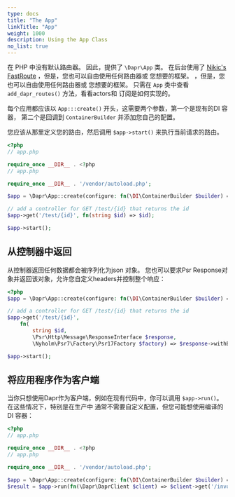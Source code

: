 ```yaml
---
type: docs
title: "The App"
linkTitle: "App"
weight: 1000
description: Using the App Class
no_list: true
---
```


在 PHP 中没有默认路由器。 因此，提供了 `\Dapr\App` 类。 在后台使用了 [Nikic's FastRoute](https://github.com/nikic/FastRoute)  ，但是，您也可以自由使用任何路由器或 您想要的框架。 ，但是，您也可以自由使用任何路由器或 您想要的框架。 只需在 `App` 类中查看 `add_dapr_routes()` 方法，看看actors和 订阅是如何实现的。

每个应用都应该以 `App:::create()` 开头，这需要两个参数，第一个是现有的DI 容器， 第二个是回调到 `ContainerBuilder` 并添加您自己的配置。

您应该从那里定义您的路由，然后调用 `$app->start()` 来执行当前请求的路由。


```php
<?php
// app.php

require_once __DIR__ . <?php
// app.php

require_once __DIR__ . '/vendor/autoload.php';

$app = \Dapr\App::create(configure: fn(\DI\ContainerBuilder $builder) => $builder->addDefinitions('config.php'));

// add a controller for GET /test/{id} that returns the id
$app->get('/test/{id}', fn(string $id) => $id);

$app->start();
```

## 从控制器中返回

从控制器返回任何数据都会被序列化为json 对象。 您也可以要求Psr Response对象并返回该对象，允许您自定义headers并控制整个响应：

```php
<?php
$app = \Dapr\App::create(configure: fn(\DI\ContainerBuilder $builder) => $builder->addDefinitions('config.php'));

// add a controller for GET /test/{id} that returns the id
$app->get('/test/{id}', 
    fn(
        string $id, 
        \Psr\Http\Message\ResponseInterface $response, 
        \Nyholm\Psr7\Factory\Psr17Factory $factory) => $response->withBody($factory->createStream($id)));

$app->start();
```

## 将应用程序作为客户端

当你只想使用Dapr作为客户端，例如在现有代码中，你可以调用 `$app->run()`。 在这些情况下，特别是在生产中 通常不需要自定义配置，但您可能想使用编译的DI 容器：

```php
<?php
// app.php

require_once __DIR__ . <?php
// app.php

require_once __DIR__ . '/vendor/autoload.php';

$app = \Dapr\App::create(configure: fn(\DI\ContainerBuilder $builder) => $builder->enableCompilation(__DIR__));
$result = $app->run(fn(\Dapr\DaprClient $client) => $client->get('/invoke/other-app/method/my-method'));
```

